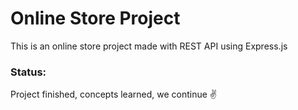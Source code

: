 # Online Store Project
This is an online store project made with REST API using Express.js
### Status:
Project finished, concepts learned, we continue :v:
